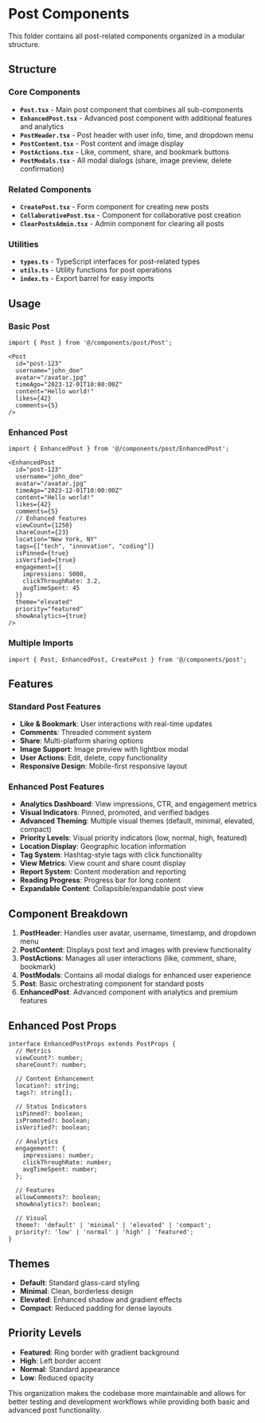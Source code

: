 # Post Components

This folder contains all post-related components organized in a modular structure.

## Structure

### Core Components
- **`Post.tsx`** - Main post component that combines all sub-components
- **`EnhancedPost.tsx`** - Advanced post component with additional features and analytics
- **`PostHeader.tsx`** - Post header with user info, time, and dropdown menu
- **`PostContent.tsx`** - Post content and image display
- **`PostActions.tsx`** - Like, comment, share, and bookmark buttons
- **`PostModals.tsx`** - All modal dialogs (share, image preview, delete confirmation)

### Related Components
- **`CreatePost.tsx`** - Form component for creating new posts
- **`CollaborativePost.tsx`** - Component for collaborative post creation
- **`ClearPostsAdmin.tsx`** - Admin component for clearing all posts

### Utilities
- **`types.ts`** - TypeScript interfaces for post-related types
- **`utils.ts`** - Utility functions for post operations
- **`index.ts`** - Export barrel for easy imports

## Usage

### Basic Post
```tsx
import { Post } from '@/components/post/Post';

<Post
  id="post-123"
  username="john_doe"
  avatar="/avatar.jpg"
  timeAgo="2023-12-01T10:00:00Z"
  content="Hello world!"
  likes={42}
  comments={5}
/>
```

### Enhanced Post
```tsx
import { EnhancedPost } from '@/components/post/EnhancedPost';

<EnhancedPost
  id="post-123"
  username="john_doe"
  avatar="/avatar.jpg"
  timeAgo="2023-12-01T10:00:00Z"
  content="Hello world!"
  likes={42}
  comments={5}
  // Enhanced features
  viewCount={1250}
  shareCount={23}
  location="New York, NY"
  tags={["tech", "innovation", "coding"]}
  isPinned={true}
  isVerified={true}
  engagement={{
    impressions: 5000,
    clickThroughRate: 3.2,
    avgTimeSpent: 45
  }}
  theme="elevated"
  priority="featured"
  showAnalytics={true}
/>
```

### Multiple Imports
```tsx
import { Post, EnhancedPost, CreatePost } from '@/components/post';
```

## Features

### Standard Post Features
- **Like & Bookmark**: User interactions with real-time updates
- **Comments**: Threaded comment system
- **Share**: Multi-platform sharing options
- **Image Support**: Image preview with lightbox modal
- **User Actions**: Edit, delete, copy functionality
- **Responsive Design**: Mobile-first responsive layout

### Enhanced Post Features
- **Analytics Dashboard**: View impressions, CTR, and engagement metrics
- **Visual Indicators**: Pinned, promoted, and verified badges
- **Advanced Theming**: Multiple visual themes (default, minimal, elevated, compact)
- **Priority Levels**: Visual priority indicators (low, normal, high, featured)
- **Location Display**: Geographic location information
- **Tag System**: Hashtag-style tags with click functionality
- **View Metrics**: View count and share count display
- **Report System**: Content moderation and reporting
- **Reading Progress**: Progress bar for long content
- **Expandable Content**: Collapsible/expandable post view

## Component Breakdown

1. **PostHeader**: Handles user avatar, username, timestamp, and dropdown menu
2. **PostContent**: Displays post text and images with preview functionality
3. **PostActions**: Manages all user interactions (like, comment, share, bookmark)
4. **PostModals**: Contains all modal dialogs for enhanced user experience
5. **Post**: Basic orchestrating component for standard posts
6. **EnhancedPost**: Advanced component with analytics and premium features

## Enhanced Post Props

```tsx
interface EnhancedPostProps extends PostProps {
  // Metrics
  viewCount?: number;
  shareCount?: number;
  
  // Content Enhancement
  location?: string;
  tags?: string[];
  
  // Status Indicators
  isPinned?: boolean;
  isPromoted?: boolean;
  isVerified?: boolean;
  
  // Analytics
  engagement?: {
    impressions: number;
    clickThroughRate: number;
    avgTimeSpent: number;
  };
  
  // Features
  allowComments?: boolean;
  showAnalytics?: boolean;
  
  // Visual
  theme?: 'default' | 'minimal' | 'elevated' | 'compact';
  priority?: 'low' | 'normal' | 'high' | 'featured';
}
```

## Themes

- **Default**: Standard glass-card styling
- **Minimal**: Clean, borderless design
- **Elevated**: Enhanced shadow and gradient effects
- **Compact**: Reduced padding for dense layouts

## Priority Levels

- **Featured**: Ring border with gradient background
- **High**: Left border accent
- **Normal**: Standard appearance
- **Low**: Reduced opacity

This organization makes the codebase more maintainable and allows for better testing and development workflows while providing both basic and advanced post functionality.